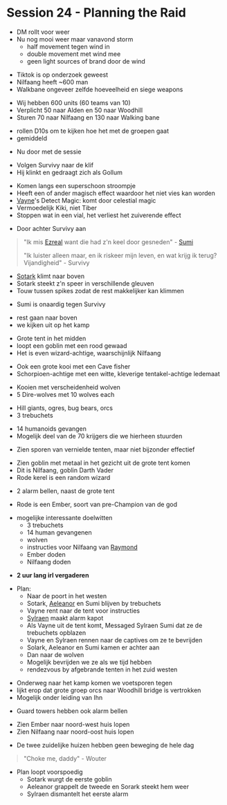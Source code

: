 # Session 24 - Planning the Raid

- DM rollt voor weer
- Nu nog mooi weer maar vanavond storm
    - half movement tegen wind in
    - double movement met wind mee
    - geen light sources of brand door de wind

+ Tiktok is op onderzoek geweest
+ Nilfaang heeft ~600 man
+ Walkbane ongeveer zelfde hoeveelheid en siege weapons

- Wij hebben 600 units (60 teams van 10)
- Verplicht 50 naar Alden en 50 naar Woodhill
- Sturen 70 naar Nilfaang en 130 naar Walking bane

+ rollen D10s om te kijken hoe het met de groepen gaat
+ gemiddeld

- Nu door met de sessie

+ Volgen Survivy naar de klif
+ Hij klinkt en gedraagt zich als Gollum

- Komen langs een superschoon stroompje
- Heeft een of ander magisch effect waardoor het niet vies kan worden
- [Vayne](https://bookstack.hemels.me/books/Inquisitors/page/vayne)'s Detect Magic: komt door celestial magic
- Vermoedelijk Kiki, niet Tiber
- Stoppen wat in een vial, het verliest het zuiverende effect

+ Door achter Survivy aan

> "Ik mis [Ezreal](https://bookstack.hemels.me/books/Inquisitors/page/ezreal) want die had z'n keel door gesneden" - [Sumi](https://bookstack.hemels.me/books/Inquisitors/page/sumi)
>
> "Ik luister alleen maar, en ik riskeer mijn leven, en wat krijg ik terug? Vijandigheid" - Survivy

- [Sotark](https://bookstack.hemels.me/books/Inquisitors/page/sotark) klimt naar boven
- Sotark steekt z'n speer in verschillende gleuven
- Touw tussen spikes zodat de rest makkelijker kan klimmen

+ Sumi is onaardig tegen Survivy

- rest gaan naar boven
- we kijken uit op het kamp

+ Grote tent in het midden
+ loopt een goblin met een rood gewaad
+ Het is even wizard-achtige, waarschijnlijk Nilfaang

- Ook een grote kooi met een Cave fisher
- Schorpioen-achtige met een witte, kleverige tentakel-achtige ledemaat

+ Kooien met verscheidenheid wolven
+ 5 Dire-wolves met 10 wolves each

- Hill giants, ogres, bug bears, orcs
- 3 trebuchets

+ 14 humanoids gevangen
+ Mogelijk deel van de 70 krijgers die we hierheen stuurden

- Zien sporen van vernielde tenten, maar niet bijzonder effectief

+ Zien goblin met metaal in het gezicht uit de grote tent komen
+ Dit is Nilfaang, goblin Darth Vader
+ Rode kerel is een random wizard

- 2 alarm bellen, naast de grote tent

+ Rode is een Ember, soort van pre-Champion van de god

- mogelijke interessante doelwitten
    - 3 trebuchets
    - 14 human gevangenen
    - wolven
    - instructies voor Nilfaang van [Raymond](https://bookstack.hemels.me/books/Inquisitors/page/sanos#Raymond%20Staghorn)
    - Ember doden
    - Nilfaang doden

+ **2 uur lang irl vergaderen**

- Plan:
    - Naar de poort in het westen
    - Sotark, [Aeleanor](https://bookstack.hemels.me/books/Inquisitors/page/aeleanor) en Sumi blijven by trebuchets
    - Vayne rent naar de tent voor instructies
    - [Sylraen](https://bookstack.hemels.me/books/Inquisitors/page/sylraen-morra) maakt alarm kapot
    - Als Vayne uit de tent komt, Messaged Sylraen Sumi dat ze de trebuchets opblazen
    - Vayne en Sylraen rennen naar de captives om ze te bevrijden
    - Solark, Aeleanor en Sumi kamen er achter aan
    - Dan naar de wolven
    - Mogelijk bevrijden we ze als we tijd hebben
    - rendezvous by afgebrande tenten in het zuid westen

+ Onderweg naar het kamp komen we voetsporen tegen
+ lijkt erop dat grote groep orcs naar Woodhill bridge is vertrokken
+ Mogelijk onder leiding van Ihn

- Guard towers hebben ook alarm bellen

+ Zien Ember naar noord-west huis lopen
+ Zien Nilfaang naar noord-oost huis lopen

- De twee zuidelijke huizen hebben geen beweging de hele dag

> "Choke me, daddy" - Wouter

- Plan loopt voorspoedig
    - Sotark wurgt de eerste goblin
    - Aeleanor grappelt de tweede en Sorark steekt hem weer
    - Sylraen dismantelt het eerste alarm
